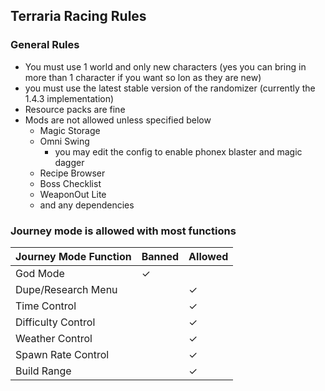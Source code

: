 ## Terraria Racing Rules

### General Rules

- You must use 1 world and only new characters (yes you can bring in more than 1 character if you want so lon as they
  are new)
- you must use the latest stable version of the randomizer (currently the 1.4.3 implementation)
- Resource packs are fine
- Mods are not allowed unless specified below
    - Magic Storage
    - Omni Swing
        - you may edit the config to enable phonex blaster and magic dagger
    - Recipe Browser
    - Boss Checklist
    - WeaponOut Lite
    - and any dependencies

### Journey mode is allowed with most functions

| Journey Mode Function | Banned | Allowed |
|-----------------------|--------|---------|
| God Mode              | ✓      |         |
| Dupe/Research Menu    |        | ✓       |
| Time Control          |        | ✓       |
| Difficulty Control    |        | ✓       |
| Weather Control       |        | ✓       |
| Spawn Rate Control    |        | ✓       |
| Build Range           |        | ✓       |
